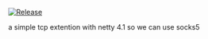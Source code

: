 [![Release](https://img.shields.io/github/release/lolboxen/akka-netty.svg?label=JitPack%20Maven)](https://jitpack.io/#lolboxen/akka-netty/1.0.1)

a simple tcp extention with netty 4.1 so we can use socks5

